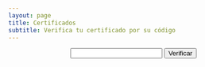 ```yaml
---
layout: page
title: Certificados
subtitle: Verifica tu certificado por su código
---
```

<center>
	<input id="code" type="text">
	<input type="submit" value="Verificar" onclick="insert()" />
	<p></p>
	<div id="display"></div>
</center>

<script type="text/javascript">
	function insert(){
		fetch("../codes.json")
			.then(function(response){
				return response.json();
			})
			.then(function(myJson){
				var codeInput = document.getElementById("code");
				var messageBox = document.getElementById("display");
				var emb1 = '<iframe src="';
				var emb2 = '" width="837" height="630" frameborder="0" allowfullscreen webkitallowfullscreen msallowfullscreen></iframe>';
				if(myJson[codeInput.value] !== undefined){
					messageBox.innerHTML = "CÓDIGO VÁLIDO\n"
					messageBox.innerHTML = emb1 + myJson[codeInput.value] + emb2;
				} else{
					messageBox.innerHTML = "CÓDIGO INVÁLIDO";
				}
				codeInput.value = "";
			});
	}
</script>